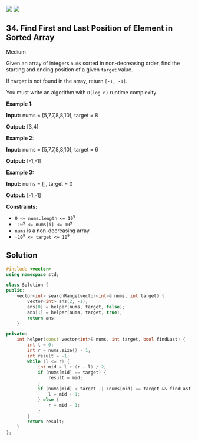 [![](https://img.shields.io/github/stars/javadev/LeetCode-in-All?label=Stars&style=flat-square)](https://github.com/javadev/LeetCode-in-All)
[![](https://img.shields.io/github/forks/javadev/LeetCode-in-All?label=Fork%20me%20on%20GitHub%20&style=flat-square)](https://github.com/javadev/LeetCode-in-All/fork)

## 34\. Find First and Last Position of Element in Sorted Array

Medium

Given an array of integers `nums` sorted in non-decreasing order, find the starting and ending position of a given `target` value.

If `target` is not found in the array, return `[-1, -1]`.

You must write an algorithm with `O(log n)` runtime complexity.

**Example 1:**

**Input:** nums = [5,7,7,8,8,10], target = 8

**Output:** [3,4] 

**Example 2:**

**Input:** nums = [5,7,7,8,8,10], target = 6

**Output:** [-1,-1] 

**Example 3:**

**Input:** nums = [], target = 0

**Output:** [-1,-1] 

**Constraints:**

*   <code>0 <= nums.length <= 10<sup>5</sup></code>
*   <code>-10<sup>9</sup> <= nums[i] <= 10<sup>9</sup></code>
*   `nums` is a non-decreasing array.
*   <code>-10<sup>9</sup> <= target <= 10<sup>9</sup></code>

## Solution

```cpp
#include <vector>
using namespace std;

class Solution {
public:
    vector<int> searchRange(vector<int>& nums, int target) {
        vector<int> ans(2, -1);
        ans[0] = helper(nums, target, false);
        ans[1] = helper(nums, target, true);
        return ans;
    }

private:
    int helper(const vector<int>& nums, int target, bool findLast) {
        int l = 0;
        int r = nums.size() - 1;
        int result = -1;
        while (l <= r) {
            int mid = l + (r - l) / 2;
            if (nums[mid] == target) {
                result = mid;
            }
            if (nums[mid] < target || (nums[mid] == target && findLast)) {
                l = mid + 1;
            } else {
                r = mid - 1;
            }
        }
        return result;
    }
};
```
